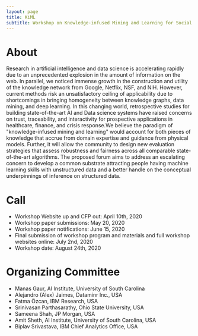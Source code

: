 ```yaml
---
layout: page
title: KiML
subtitle: Workshop on Knowledge-infused Mining and Learning for Social Impact
---
```


# About
Research in artificial intelligence and data science is accelerating rapidly due to an unprecedented explosion in the amount of information on the web. In parallel, we noticed immense growth in the construction and utility of the knowledge network from Google, Netflix, NSF, and NIH. However, current methods risk an unsatisfactory ceiling of applicability due to shortcomings in bringing homogeneity between knowledge graphs, data mining, and deep learning. In this changing world, retrospective studies for building state-of-the-art AI and Data science systems have raised concerns on trust, traceability, and interactivity for prospective applications in healthcare, finance, and crisis response.We believe the paradigm of "knowledge-infused mining and learning"  would account for both pieces of knowledge that accrue from domain expertise and guidance from physical models. Further, it will allow the community to design new evaluation strategies that assess robustness and fairness across all comparable state-of-the-art algorithms. The proposed forum aims to address an escalating concern to develop a common substrate attracting people having machine learning skills with unstructured data and a better handle on the conceptual underpinnings of inference on structured data.

# Call

* Workshop Website up and CFP out: April 10th, 2020
* Workshop paper submissions: May 20, 2020
* Workshop paper notifications: June 15, 2020
* Final submission of workshop program and materials and full workshop websites online: July 2nd, 2020
* Workshop date: August 24th, 2020

# Organizing Committee

* Manas Gaur,  AI Institute, University of South Carolina
* Alejandro (Alex) Jaimes, Dataminr Inc., USA
* Fatma Özcan, IBM Research, USA
* Srinivasan Parthasarathy, Ohio State University, USA
* Sameena Shah, JP Morgan, USA
* Amit Sheth, AI Institute, University of South Carolina, USA
* Biplav Srivastava, IBM Chief Analytics Office, USA
